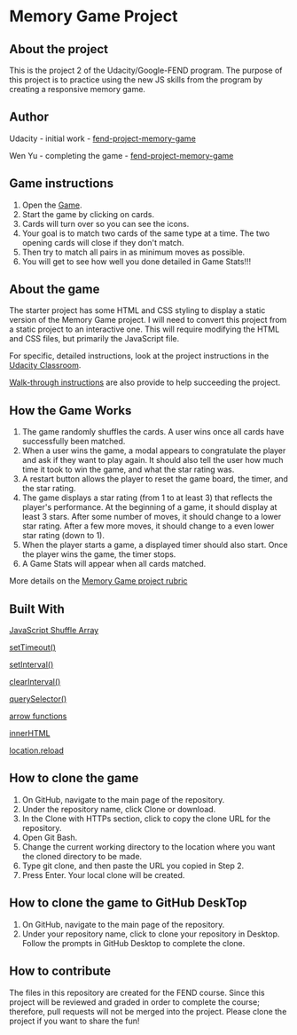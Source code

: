 # Memory Game Project

## About the project

This is the project 2 of the Udacity/Google-FEND program. The purpose of this project is to practice using the new JS skills from the program by creating a responsive memory game.

## Author

Udacity - initial work - [fend-project-memory-game](https://github.com/udacity/fend-project-memory-game)

Wen Yu - completing the game - [fend-project-memory-game](https://github.com/WYCodeBook/fend-project-memory-game)

## Game instructions

  1. Open the [Game](https://wycodebook.github.io/fend-project-memory-game/).
  2. Start the game by clicking on cards.
  3. Cards will turn over so you can see the icons.
  4. Your goal is to match two cards of the same type at a time. The two opening cards will close if they don't match.
  5. Then try to match all pairs in as minimum moves as possible.
  6. You will get to see how well you done detailed in Game Stats!!!

## About the game

The starter project has some HTML and CSS styling to display a static version of the Memory Game project. I will need to convert this project from a static project to an interactive one. This will require modifying the HTML and CSS files, but primarily the JavaScript file.

For specific, detailed instructions, look at the project instructions in the [Udacity Classroom](https://classroom.udacity.com/me).

[Walk-through instructions](https://matthewcranford.com/category/blog-posts/walkthrough/memory-game/) are also provide to help succeeding the project.

## How the Game Works

  1. The game randomly shuffles the cards. A user wins once all cards have successfully been matched.
  2. When a user wins the game, a modal appears to congratulate the player and ask if they want to play again. It should also tell the user how much time it took to win the game, and what the star rating was.
  3. A restart button allows the player to reset the game board, the timer, and the star rating.
  4. The game displays a star rating (from 1 to at least 3) that reflects the player's performance. At the beginning of a game, it should display at least 3 stars. After some number of moves, it should change to a lower star rating. After a few more moves, it should change to a even lower star rating (down to 1).
  5. When the player starts a game, a displayed timer should also start. Once the player wins the game, the timer stops.
  6. A Game Stats will appear when all cards matched.

More details on the [Memory Game project rubric](https://review.udacity.com/#!/rubrics/591/view)

## Built With

[JavaScript Shuffle Array](https://stackoverflow.com/questions/2450954/how-to-randomize-shuffle-a-javascript-array/2450976#2450976)

[setTimeout()](https://www.w3schools.com/jsref/met_win_setinterval.asp)

[setInterval()](https://www.w3schools.com/jsref/met_win_settimeout.asp)

[clearInterval()](https://www.w3schools.com/jsref/met_win_clearinterval.asp)

[querySelector()](https://www.w3schools.com/jsref/met_document_queryselector.asp)

[arrow functions](https://developer.mozilla.org/en-US/docs/Web/JavaScript/Reference/Functions/Arrow_functions)

[innerHTML](https://developer.mozilla.org/en-US/docs/Web/API/Element/innerHTML)

[location.reload](https://developer.mozilla.org/en-US/docs/Web/API/Location/reload)

## How to clone the game

  1. On GitHub, navigate to the main page of the repository.
  2. Under the repository name, click Clone or download.
  3. In the Clone with HTTPs section, click  to copy the clone URL for the repository.
  4. Open Git Bash.
  5. Change the current working directory to the location where you want the cloned directory to be made.
  6. Type git clone, and then paste the URL you copied in Step 2.
  7. Press Enter. Your local clone will be created.

## How to clone the game to GitHub DeskTop

  1. On GitHub, navigate to the main page of the repository.
  2. Under your repository name, click  to clone your repository in Desktop. Follow the prompts in GitHub Desktop to complete the clone.

## How to contribute

The files in this repository are created for the FEND course. Since this project will be reviewed and graded in order to complete the course; therefore, pull requests will not be merged into the project. Please clone the project if you want to share the fun!

